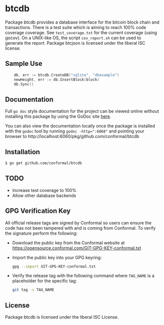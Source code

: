 btcdb
=====

Package btcdb provides a database interface for the bitcoin block chain and
transactions.  There is a test suite which is aiming to reach 100% code coverage
coverage.  See `test_coverage.txt` for the current coverage (using gocov).  On a
UNIX-like OS, the script `cov_report.sh` can be used to generate the report.
Package btcjson is licensed under the liberal ISC license.

## Sample Use

```Go
	db, err := btcdb.CreateDB("sqlite", "dbexample")
	newHeight, err := db.InsertBlock(block)
	db.Sync()
```

## Documentation

Full `go doc` style documentation for the project can be viewed online without
installing this package by using the GoDoc site
[here](http://godoc.org/github.com/conformal/btcdb).

You can also view the documentation locally once the package is installed with
the `godoc` tool by running `godoc -http=":6060"` and pointing your browser to
http://localhost:6060/pkg/github.com/conformal/btcdb

## Installation

```bash
$ go get github.com/conformal/btcdb
```

## TODO
- Increase test coverage to 100%
- Allow other database backends

## GPG Verification Key

All official release tags are signed by Conformal so users can ensure the code
has not been tampered with and is coming from Conformal.  To verify the
signature perform the following:

- Download the public key from the Conformal website at
  https://opensource.conformal.com/GIT-GPG-KEY-conformal.txt

- Import the public key into your GPG keyring:
  ```bash
  gpg --import GIT-GPG-KEY-conformal.txt
  ```

- Verify the release tag with the following command where `TAG_NAME` is a
  placeholder for the specific tag:
  ```bash
  git tag -v TAG_NAME
  ```

## License

Package btcdb is licensed under the liberal ISC License.
